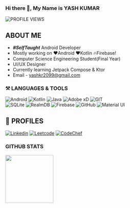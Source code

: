 ### Hi there 👋, My Name is YASH KUMAR
![PROFILE VIEWS](https://gpvc.arturio.dev/YashKr01) 

## **ABOUT ME**

- ***#SelfTaught*** Android Developer
- Mostly working on ❤️Android ❤️Kotlin 🔥Firebase!
- Computer Science Engineering Student(Final Year) 
- UI/UX Designer
- Currently learning Jetpack Compose & Ktor
- Email - yashkr2099@gmail.com
  
### **⚒️ LANGUAGES & TOOLS**  

![Android](https://img.shields.io/badge/Android-3DDC84?style=for-the-badge&logo=android&logoColor=white)
![Kotlin](https://img.shields.io/badge/kotlin-%230095D5.svg?style=for-the-badge&logo=kotlin&logoColor=white)
![Java](https://img.shields.io/badge/java-%23ED8B00.svg?style=for-the-badge&logo=java&logoColor=white)
![Adobe xD](https://img.shields.io/badge/Adobe%20XD-470137?style=for-the-badge&logo=Adobe%20XD&logoColor=#FF61F6)
![GIT](https://img.shields.io/badge/GIT-E44C30?style=for-the-badge&logo=git&logoColor=white)
</br>
![SQLite](https://img.shields.io/badge/sqlite-%2307405e.svg?style=for-the-badge&logo=sqlite&logoColor=white)
![RealmDB](https://img.shields.io/badge/Realm-39477F?style=for-the-badge&logo=realm&logoColor=white)
![Firebase](https://img.shields.io/badge/firebase-ffca28?style=for-the-badge&logo=firebase&logoColor=black)
![GitHub](https://img.shields.io/badge/github-%23121011.svg?style=for-the-badge&logo=github&logoColor=white)
![Material UI](https://img.shields.io/badge/Material%20UI-007FFF?style=for-the-badge&logo=mui&logoColor=white)

## 🔗 **PROFILES**

[![Linkedin](https://img.shields.io/badge/LinkedIn-0077B5?style=for-the-badge&logo=linkedin&logoColor=white)](https://www.linkedin.com/in/yash-kumar-2099/)
[![Leetcode](https://img.shields.io/badge/-LeetCode-FFA116?style=for-the-badge&logo=LeetCode&logoColor=black)](https://leetcode.com/yash_kr01/)
[![CodeChef](	https://img.shields.io/badge/Codechef-%23B92B27.svg?&style=for-the-badge&logo=Codechef&logoColor=white)](https://www.codechef.com/users/yash_plus44)

### **GITHUB STATS**
<div>
 <img height="150" src="https://github-readme-stats.vercel.app/api?username=YashKr01&show_icons=true&show_owner=false&hide=contribs,issues&theme=tokyonight&count_private=true&include_all_commits=true" />
</div>

